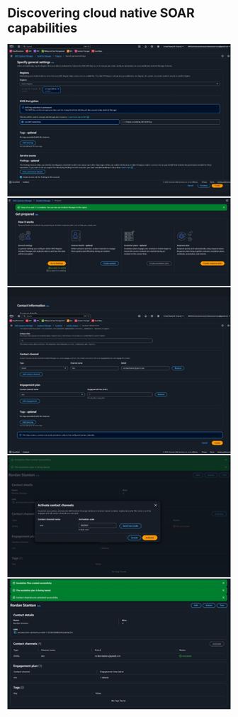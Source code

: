 # Discovering cloud native SOAR capabilities


 ![alt text](Screenshot_9-1-2025_171214_us-east-1.console.aws.amazon.com.jpeg) ![alt text](Screenshot_9-1-2025_171451_us-east-1.console.aws.amazon.com.jpeg) ![alt text](Screenshot_9-1-2025_171755_us-east-1.console.aws.amazon.com.jpeg) ![alt text](Screenshot_9-1-2025_172043_us-east-1.console.aws.amazon.com.jpeg) ![alt text](Screenshot_9-1-2025_172055_us-east-1.console.aws.amazon.com.jpeg)